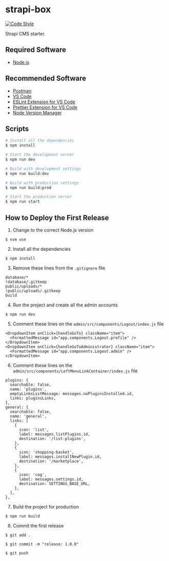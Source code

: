# strapi-box

[![Code Style][code-style-img]][code-style-url]

[code-style-url]: https://github.com/prettier/prettier
[code-style-img]: https://img.shields.io/badge/code_style-prettier-ff69b4.svg?style=flat-square

Strapi CMS starter.

## Required Software

- [Node.js](https://nodejs.org)

## Recommended Software

- [Postman](https://www.postman.com)
- [VS Code](https://code.visualstudio.com)
- [ESLint Extension for VS Code](https://marketplace.visualstudio.com/items?itemName=dbaeumer.vscode-eslint)
- [Prettier Extension for VS Code](https://marketplace.visualstudio.com/items?itemName=esbenp.prettier-vscode)
- [Node Version Manager](https://github.com/nvm-sh/nvm)

## Scripts

```bash
# Install all the dependencies
$ npm install

# Start the development server
$ npm run dev

# Build with development settings
$ npm run build:dev

# Build with production settings
$ npm run build:prod

# Start the production server
$ npm run start
```

## How to Deploy the First Release

1. Change to the correct Node.js version

```
$ nvm use
```

2. Install all the dependencies

```
$ npm install
```

3. Remove these lines from the `.gitignore` file

```
database/*
!database/.gitkeep
public/uploads/*
!public/uploads/.gitkeep
build
```

4. Run the project and create all the admin accounts

```
$ npm run dev
```

5. Comment these lines on the `admin/src/components/Logout/index.js` file

```
<DropdownItem onClick={handleGoTo} className="item">
  <FormattedMessage id="app.components.Logout.profile" />
</DropdownItem>
<DropdownItem onClick={handleGoToAdministrator} className="item">
  <FormattedMessage id="app.components.Logout.admin" />
</DropdownItem>
```

6. Comment these lines on the `admin/src/components/LeftMenuLinkContainer/index.js` file

```
plugins: {
  searchable: false,
  name: 'plugins',
  emptyLinksListMessage: messages.noPluginsInstalled.id,
  links: pluginsLinks,
},
general: {
  searchable: false,
  name: 'general',
  links: [
    {
      icon: 'list',
      label: messages.listPlugins.id,
      destination: '/list-plugins',
    },
    {
      icon: 'shopping-basket',
      label: messages.installNewPlugin.id,
      destination: '/marketplace',
    },
    {
      icon: 'cog',
      label: messages.settings.id,
      destination: SETTINGS_BASE_URL,
    },
  ],
},
```

7. Build the project for production

```
$ npm run build
```

8. Commit the first release

```
$ git add .

$ git commit -m "release: 1.0.0"

$ git push
```
